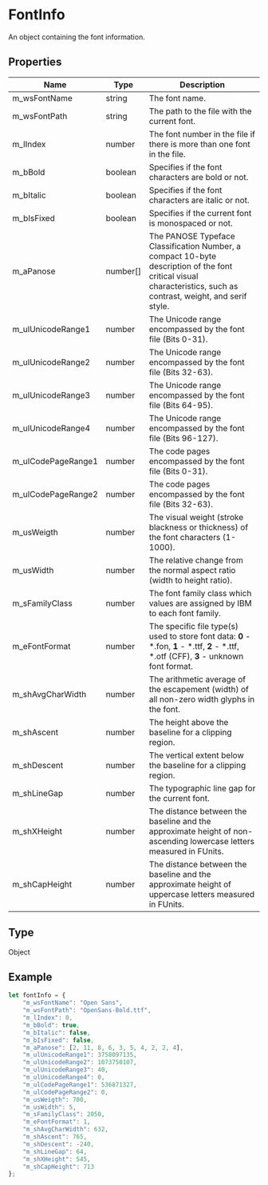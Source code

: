 # FontInfo

An object containing the font information.

## Properties

| Name | Type | Description |
| ---- | ---- | ----------- |
| m_wsFontName | string | The font name. |
| m_wsFontPath | string | The path to the file with the current font. |
| m_lIndex | number | The font number in the file if there is more than one font in the file. |
| m_bBold | boolean | Specifies if the font characters are bold or not. |
| m_bItalic | boolean | Specifies if the font characters are italic or not. |
| m_bIsFixed | boolean | Specifies if the current font is monospaced or not. |
| m_aPanose | number[] | The PANOSE Typeface Classification Number, a compact 10-byte description of the font critical visual characteristics, such as contrast, weight, and serif style. |
| m_ulUnicodeRange1 | number | The Unicode range encompassed by the font file (Bits 0-31). |
| m_ulUnicodeRange2 | number | The Unicode range encompassed by the font file (Bits 32-63). |
| m_ulUnicodeRange3 | number | The Unicode range encompassed by the font file (Bits 64-95). |
| m_ulUnicodeRange4 | number | The Unicode range encompassed by the font file (Bits 96-127). |
| m_ulCodePageRange1 | number | The code pages encompassed by the font file (Bits 0-31). |
| m_ulCodePageRange2 | number | The code pages encompassed by the font file (Bits 32-63). |
| m_usWeigth | number | The visual weight (stroke blackness or thickness) of the font characters (1-1000). |
| m_usWidth | number | The relative change from the normal aspect ratio (width to height ratio). |
| m_sFamilyClass | number | The font family class which values are assigned by IBM to each font family. |
| m_eFontFormat | number | The specific file type(s) used to store font data: **0** - *.fon, **1** - *.ttf, **2** - *.ttf, *.otf (CFF), **3** - unknown font format. |
| m_shAvgCharWidth | number | The arithmetic average of the escapement (width) of all non-zero width glyphs in the font. |
| m_shAscent | number | The height above the baseline for a clipping region. |
| m_shDescent | number | The vertical extent below the baseline for a clipping region. |
| m_shLineGap | number | The typographic line gap for the current font. |
| m_shXHeight | number | The distance between the baseline and the approximate height of non-ascending lowercase letters measured in FUnits. |
| m_shCapHeight | number | The distance between the baseline and the approximate height of uppercase letters measured in FUnits. |
## Type

Object



## Example

```javascript editor-pptx
let fontInfo = {
    "m_wsFontName": "Open Sans",
    "m_wsFontPath": "OpenSans-Bold.ttf",
    "m_lIndex": 0,
    "m_bBold": true,
    "m_bItalic": false,
    "m_bIsFixed": false,
    "m_aPanose": [2, 11, 8, 6, 3, 5, 4, 2, 2, 4],
    "m_ulUnicodeRange1": 3758097135,
    "m_ulUnicodeRange2": 1073750107,
    "m_ulUnicodeRange3": 40,
    "m_ulUnicodeRange4": 0,
    "m_ulCodePageRange1": 536871327,
    "m_ulCodePageRange2": 0,
    "m_usWeigth": 700,
    "m_usWidth": 5,
    "m_sFamilyClass": 2050,
    "m_eFontFormat": 1,
    "m_shAvgCharWidth": 632,
    "m_shAscent": 765,
    "m_shDescent": -240,
    "m_shLineGap": 64,
    "m_shXHeight": 545,
    "m_shCapHeight": 713
};
```
